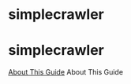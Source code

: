 # simplecrawler
# <span id="quick_start_guide">simplecrawler</span>

[About This Guide](#about_this_guide)
<span id="about_this_guide">About This Guide</span>
